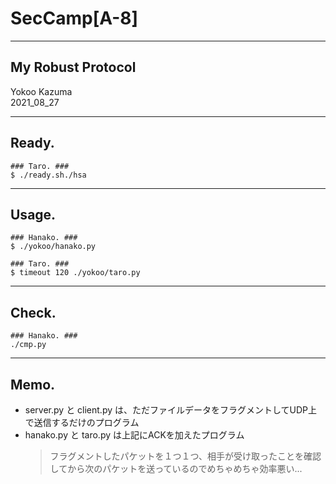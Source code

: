 # SecCamp[A-8]

---
## My Robust Protocol
Yokoo Kazuma  
2021_08_27  

---
## Ready. 
~~~
### Taro. ###
$ ./ready.sh./hsa
~~~

---
## Usage. 
~~~
### Hanako. ###
$ ./yokoo/hanako.py

### Taro. ###
$ timeout 120 ./yokoo/taro.py
~~~

---
## Check. 
~~~
### Hanako. ###
./cmp.py
~~~

---
## Memo.
* server.py と client.py は、ただファイルデータをフラグメントしてUDP上で送信するだけのプログラム  
* hanako.py と taro.py は上記にACKを加えたプログラム  
  > フラグメントしたパケットを１つ１つ、相手が受け取ったことを確認してから次のパケットを送っているのでめちゃめちゃ効率悪い...  

